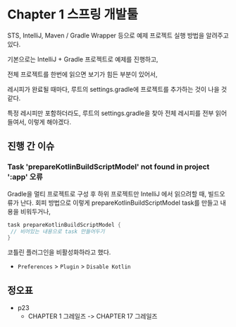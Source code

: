 # Chapter 1 스프링 개발툴



STS, IntelliJ, Maven / Gradle Wrapper 등으로 예제 프로젝트 실행 방법을 알려주고 있다.

기본으로는 IntelliJ + Gradle 프로젝트로 예제를 진행하고, 

전체 프로젝트를 한번에 읽으면 보기가 힘든 부분이 있어서,

레시피가 완료될 때마다, 루트의 settings.gradle에 프로젝트를 추가하는 것이 나을 것 같다.

특정 레시피만 포함하더라도, 루트의 settings.gradle을 찾아 전체 레시피를 전부 읽어들여서, 이렇게 해야겠다.





## 진행 간 이슈

### Task 'prepareKotlinBuildScriptModel' not found in project ':app' 오류

Gradle을 멀티 프로젝트로 구성 후 하위 프로젝트만 IntelliJ 에서 읽으려할 때, 빌드오류가 난다. 회피 방법으로 이렇게 prepareKotlinBuildScriptModel task를 만들고 내용을 비워두거나,

```groovy
task prepareKotlinBuildScriptModel {
 // 비어있는 내용으로 task 만들어두기
}
```

코틀린 플러그인을 비활성화하라고 했다.

*  `Preferences` > `Plugin` > `Disable Kotlin`





## 정오표

* p23
  * CHAPTER 1 그레일즈 -> CHAPTER 17 그레일즈